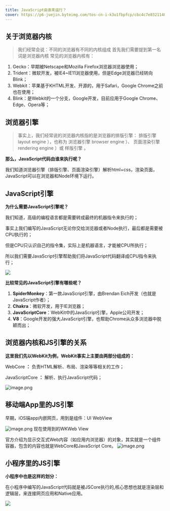 ```yaml
---
title: JavaScript由谁来运行？
cover: https://p6-juejin.byteimg.com/tos-cn-i-k3u1fbpfcp/cbc4c7e8321140f999a037be1a8e45f2~tplv-k3u1fbpfcp-zoom-crop-mark:1512:1512:1512:851.awebp?
---
```

## 关于浏览器内核
>  我们经常会说：不同的浏览器有不同的内核组成
首先我们需要提到第一名词是浏览器内核
常见的浏览器内核有：

1.  Gecko：早期被Netscape和Mozilla Firefox浏览器浏览器使用；
1.  Trident：微软开发，被IE4~IE11浏览器使用，但是Edge浏览器已经转向Blink；
1.  Webkit：苹果基于KHTML开发、开源的，用于Safari，Google Chrome之前也在使用；
1.  Blink：是Webkit的一个分支，Google开发，目前应用于Google Chrome、Edge、Opera等；

## 浏览器引擎

> 事实上，我们经常说的浏览器内核指的是浏览器的排版引擎：
> 排版引擎 layout engine ），也称为 浏览器引擎 browser engine ）、 页面渲染引擎 rendering engine ）或 样版引擎 。

  **那么，JavaScript代码由谁来执行呢？**
  
  我们知道浏览器引擎（排版引擎、页面渲染引擎）解析html+css，渲染页面，JavaScript可以在浏览器和Node环境下运行。

## JavaScript引擎
**为什么需要JavaScript引擎呢？**

我们知道，高级的编程语言都是需要转成最终的机器指令来执行的；

事实上我们编写的JavaScript无论你交给浏览器或者Node执行，最后都是需要被CPU执行的；

但是CPU只认识自己的指令集，实际上是机器语言，才能被CPU所执行；

所以我们需要JavaScript引擎帮助我们将JavaScript代码翻译成CPU指令来执行；

![](https://p3-juejin.byteimg.com/tos-cn-i-k3u1fbpfcp/ac73ae66dc5b47718073f70725cbad82~tplv-k3u1fbpfcp-zoom-1.image)

**比较常见的JavaScript引擎有哪些呢？**

1. **SpiderMonkey**：第一款JavaScript引擎，由Brendan Eich开发（也就是JavaScript作者）；
2. **Chakra**：微软开发，用于IE浏览器；
3.  **JavaScriptCore**：WebKit中的JavaScript引擎，Apple公司开发；
4.   **V8**：Google开发的强大JavaScript引擎，也帮助Chrome从众多浏览器中脱颖而出；
## 浏览器内核和JS引擎的关系
**这里我们先以WebKit为例，WebKit事实上主要由两部分组成的：**

WebCore **：** 负责HTML解析、布局、渲染等等相关的工作；

JavaScriptCore **：** 解析、执行JavaScript代码；

![image.png](https://p6-juejin.byteimg.com/tos-cn-i-k3u1fbpfcp/cd685c4eda8f44f7bfc2e562844dc67a~tplv-k3u1fbpfcp-watermark.image?)
## 移动端App里的JS引擎
早期，iOS端app内嵌网页，用到是组件：UI WebView

![image.png](https://p3-juejin.byteimg.com/tos-cn-i-k3u1fbpfcp/7fd64b8a6e4746bea4746d744fb9223c~tplv-k3u1fbpfcp-watermark.image?)
现在使用到的WKWeb View

官方介绍为显示交互式Web内容（如应用内浏览器）的对象，其实就是一个组件容器，包含的内容也就是WebCore和JavaScript Core。
![image.png](https://p1-juejin.byteimg.com/tos-cn-i-k3u1fbpfcp/be7e1358fced4d09aa4bc34688853274~tplv-k3u1fbpfcp-watermark.image?)
## 小程序里的JS引擎

**小程序中也是这样的划分：**

在小程序中编写的JavaScript代码就是被JSCore执行的,核心思想也就是渲染层和逻辑层，来连接网页应用和Native应用。

![](https://p3-juejin.byteimg.com/tos-cn-i-k3u1fbpfcp/bbb38188f3ab42c4b573ef82730ff8b0~tplv-k3u1fbpfcp-zoom-1.image)
